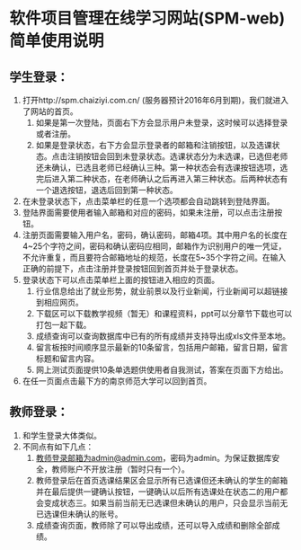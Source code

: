 # 软件项目管理在线学习网站(SPM-web)简单使用说明

## 学生登录：
1. 打开http://spm.chaiziyi.com.cn/ (服务器预计2016年6月到期)，我们就进入了网站的首页。
	1. 如果是第一次登陆，页面右下方会显示用户未登录，这时候可以选择登录或者注册。
	2. 如果是登录状态，右下方会显示登录者的邮箱和注销按钮，以及选课状态。点击注销按钮会回到未登录状态。选课状态分为未选课，已选但老师还未确认，已选且老师已经确认三种。第一种状态会有选课按钮选项，选完后进入第二种状态，在老师确认之后再进入第三种状态。后两种状态有一个退选按钮，退选后回到第一种状态。
2. 在未登录状态下，点击菜单栏的任意一个选项都会自动跳转到登陆界面。
3. 登陆界面需要使用者输入邮箱和对应的密码，如果未注册，可以点击注册按钮。
4. 注册页面需要输入用户名，密码，确认密码，邮箱4项。其中用户名的长度在4~25个字符之间，密码和确认密码应相同，邮箱作为识别用户的唯一凭证，不允许重复，而且要符合邮箱地址的规范，长度在5~35个字符之间。在输入正确的前提下，点击注册并登录按钮回到首页并处于登录状态。
5. 登录状态下可以点击菜单栏上面的按钮进入相应的页面。
	1. 行业信息给出了就业形势，就业前景以及行业新闻，行业新闻可以超链接到相应网页。
	2. 下载区可以下载教学视频（暂无）和课程资料，ppt可以分章节下载也可以打包一起下载。
	3. 成绩查询可以查询数据库中已有的所有成绩并支持导出成xls文件至本地。
	4. 留言板按时间顺序显示最新的10条留言，包括用户邮箱，留言日期，留言标题和留言内容。
	5. 网上测试页面提供10条单选题供使用者自我测试，答案在页面下方给出。
6. 在任一页面点击最下方的南京师范大学可以回到首页。

## 教师登录：
1. 和学生登录大体类似。
2. 不同点有如下几点：
	1. 教师登录邮箱为admin@admin.com，密码为admin。为保证数据库安全，教师账户不开放注册（暂时只有一个）。
	2. 教师登录后在首页选课结果区会显示所有已选课但还未确认的学生的邮箱并在最后提供一键确认按钮，一键确认以后所有选课处在状态二的用户都会变成状态三。如果当前当前无已选课但未确认的用户，只会显示当前无已选课但未确认的账号。
	3. 成绩查询页面，教师除了可以导出成绩，还可以导入成绩和删除全部成绩。
